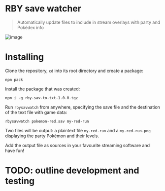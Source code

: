 # RBY save watcher

> Automatically update files to include in stream overlays with party and Pokédex info

![image](https://user-images.githubusercontent.com/6524870/182236830-639f7265-4197-4b2f-9230-9ac0ce027904.png)

# Installing

Clone the repository, `cd` into its root directory and create a package:

```npm i
npm pack
```

Install the package that was created:

```
npm i -g rby-sav-to-txt-1.0.0.tgz
```

Run `rbysavwatch` from anywhere, specifying the save file and the destination of the text file with game data:

```
rbysavwatch pokemon-red.sav my-red-run
```

Two files will be output: a plaintext file `my-red-run` and a `my-red-run.png` displaying the party Pokémon and their levels.

Add the output file as sources in your favourite streaming software and have fun!

# TODO: outline development and testing
